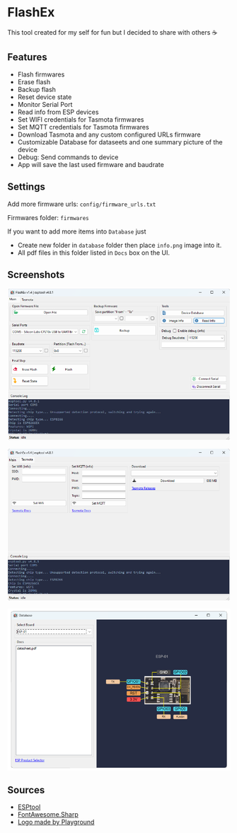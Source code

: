 # FlashEx

This tool created for my self for fun but I decided to share with others :coffee:

## Features
- Flash firmwares
- Erase flash
- Backup flash
- Reset device state
- Monitor Serial Port
- Read info from ESP devices
- Set WIFI credentials for Tasmota firmwares
- Set MQTT credentials for Tasmota firmwares
- Download Tasmota and any custom configured URLs firmware
- Customizable Database for dataseets and one summary picture of the device
- Debug: Send commands to device
- App will save the last used firmware and baudrate

## Settings
Add more firmware urls: `config/firmware_urls.txt`

Firmwares folder: `firmwares`

If you want to add more items into `Database` just
- Create new folder in `database` folder then place `info.png` image into it.
- All pdf files in this folder listed in `Docs` box on the UI.


## Screenshots

<p align="center">
    <img src=./ProjectImages/MainPage.png>    
</p>

<p align="center">
    <img src=./ProjectImages/TasmotaPage.png>    
</p>

<p align="center">
    <img src=./ProjectImages/DatabasePage.png>    
</p>

## Sources
- [ESPtool](https://github.com/espressif/esptool)
- [FontAwesome.Sharp](https://github.com/awesome-inc/FontAwesome.Sharp)
- [Logo made by Playground](https://playground.com/)
